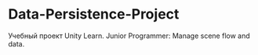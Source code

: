 # Data-Persistence-Project
Учебный проект Unity Learn. Junior Programmer: Manage scene flow and data.
